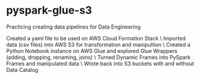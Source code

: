 # pyspark-glue-s3
Practicing creating data pipelines for Data Engineering

Created a yaml file to be used on AWS Cloud Formation Stack \\
Imported data (csv files) into AWS S3 for transformation and manipultion \\
Created a Python Notebook instance on AWS Glue and explored Glue Wrappers (adding, dropping, renaming, joins) \\
Turned Dynamic Frames into PySpark Frames and manipulated data \\
Wrote back into S3 buckets with and without Data Catalog
